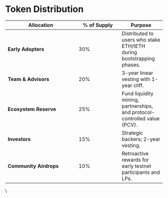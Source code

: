 # Token Distribution

<table><thead><tr><th width="211">Allocation</th><th width="122">% of Supply</th><th>Purpose</th></tr></thead><tbody><tr><td><strong>Early Adopters</strong></td><td>30%</td><td>Distributed to users who stake ETH/tETH during bootstrapping phases.</td></tr><tr><td><strong>Team &#x26; Advisors</strong></td><td>20%</td><td>3-year linear vesting with 1-year cliff.</td></tr><tr><td><strong>Ecosystem Reserve</strong></td><td>25%</td><td>Fund liquidity mining, partnerships, and protocol-controlled value (PCV).</td></tr><tr><td><strong>Investors</strong></td><td>15%</td><td>Strategic backers; 2-year vesting.</td></tr><tr><td><strong>Community Airdrops</strong></td><td>10%</td><td>Retroactive rewards for early testnet participants and LPs.</td></tr></tbody></table>

\
